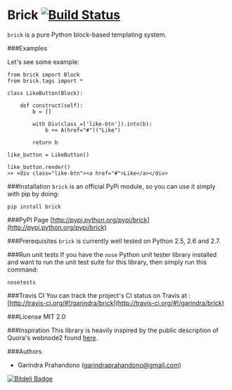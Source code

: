 Brick [![Build Status](https://secure.travis-ci.org/garindra/brick.png)](https://secure.travis-ci.org/garindra/brick.png)
=====

`brick` is a pure Python block-based templating system. 

###Examples

Let's see some example:
    
    from brick import Block
    from brick.tags import *

    class LikeButton(Block):  
        
        def construct(self):
            b = []

            with Div(class_=['like-btn']).into(b):
                b += A(href="#")("Like")

            return b
    
    like_button = LikeButton()

    like_button.render()
    >> <div class="like-btn"><a href="#">Like</a></div>

###Installation
`brick` is an official PyPi module, so you can use it simply with pip by doing:

    pip install brick

###PyPI Page
[http://pypi.python.org/pypi/brick](http://pypi.python.org/pypi/brick)

###Prerequisites
`brick` is currently well tested on Python 2.5, 2.6 and 2.7.

###Run unit tests
If you have the `nose` Python unit tester library installed and want to run the unit test suite for this library, then simply run this command:
    
    nosetests

###Travis CI
You can track the project's CI status on Travis at : [http://travis-ci.org/#!/garindra/brick](http://travis-ci.org/#!/garindra/brick)

###License
MIT 2.0

###Inspiration
This library is heavily inspired by the public description of Quora's webnode2 found [here](http://www.quora.com/Shreyes-Seshasai/Posts/Tech-Talk-webnode2-and-LiveNode).

###Authors
- Garindra Prahandono (garindraprahandono@gmail.com)


[![Bitdeli Badge](https://d2weczhvl823v0.cloudfront.net/garindra/brick/trend.png)](https://bitdeli.com/free "Bitdeli Badge")

